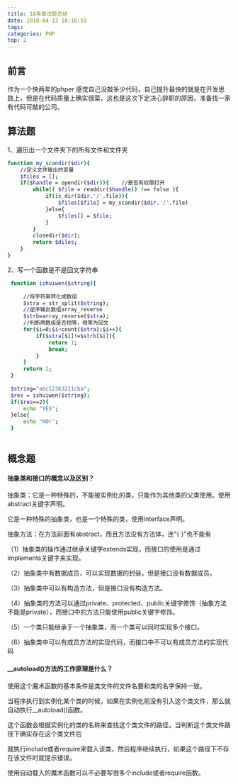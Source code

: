 ```yaml
---
title: 18年面试题总结
date: 2018-04-13 18:16:59
tags:
categories: PHP
top: 2
---
```

## 前言

作为一个快两年的phper 感觉自己没敲多少代码，自己提升最快的就是在开发思路上，但是在代码质量上确实很菜，这也是这次下定决心辞职的原因，准备找一家有代码可敲的公司。



## 算法题


1、遍历出一个文件夹下的所有文件和文件夹

```bash
function my_scandir($dir){
    //定义文件输出的变量
    $files = [];
    if($handle = opendir($dir)){    //是否有权限打开
        while(( $file = readdir($handle)) !== false ){
            if(is_dir($dir.'/'.file)){
                $files[$file] = my_scandir($dir.'/'.file)
            }else{
                $files[] = $file;
            }
        }        
        closedir($dir);
        return $diles;        
    }
}


```

2、写一个函数是不是回文字符串

```bash
 function ishuiwen($string){
    
     //将字符串转化成数组
     $stra = str_split($string);
     //逆序输出数组array_reverse
     $strb=array_reverse($stra);
     //判断两数组是否相等，相等为回文
     for($i=0;$i<count($stra);$i++){
         if($stra[$i]!=$strb[$i]){
             return 1;
             break;
         }
     }
     return 2;
 }
 
 $string="abc12363211cba";
 $res = ishuiwen($string);
 if($res==2){
     echo "YES";
 }else{
     echo "NO!";
 }
 


```

## 概念题
#### 抽象类和接口的概念以及区别？



抽象类：它是一种特殊的，不能被实例化的类，只能作为其他类的父类使用。使用abstract关键字声明。

它是一种特殊的抽象类，也是一个特殊的类，使用interface声明。

抽象方法：在方法前面有abstract，而且方法没有方法体，连“{ }”也不能有

（1）抽象类的操作通过继承关键字extends实现，而接口的使用是通过implements关键字来实现。

（2）抽象类中有数据成员，可以实现数据的封装，但是接口没有数据成员。

（3）抽象类中可以有构造方法，但是接口没有构造方法。

（4）抽象类的方法可以通过private、protected、public关键字修饰（抽象方法不能是private），而接口中的方法只能使用public关键字修饰。

（5）一个类只能继承于一个抽象类，而一个类可以同时实现多个接口。

（6）抽象类中可以有成员方法的实现代码，而接口中不可以有成员方法的实现代码


#### __autoload()方法的工作原理是什么？

使用这个魔术函数的基本条件是类文件的文件名要和类的名字保持一致。

当程序执行到实例化某个类的时候，如果在实例化前没有引入这个类文件，那么就自动执行__autoload()函数。

这个函数会根据实例化的类的名称来查找这个类文件的路径，当判断这个类文件路径下确实存在这个类文件后

就执行include或者require来载入该类，然后程序继续执行，如果这个路径下不存在该文件时就提示错误。

使用自动载入的魔术函数可以不必要写很多个include或者require函数。